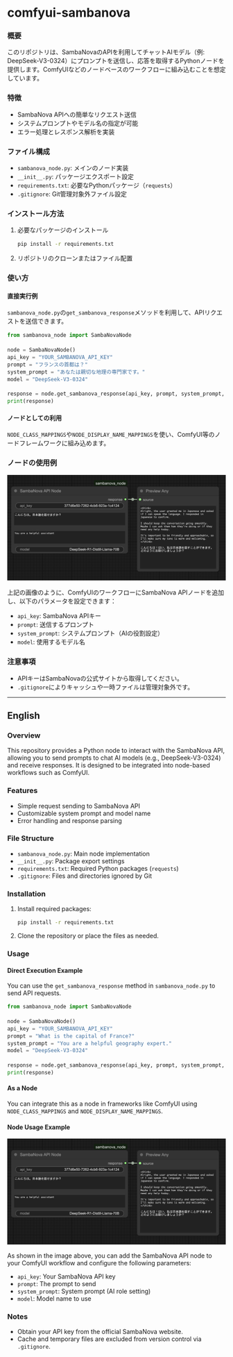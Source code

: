 # comfyui-sambanova

### 概要
このリポジトリは、SambaNovaのAPIを利用してチャットAIモデル（例: DeepSeek-V3-0324）にプロンプトを送信し、応答を取得するPythonノードを提供します。ComfyUIなどのノードベースのワークフローに組み込むことを想定しています。

### 特徴
- SambaNova APIへの簡単なリクエスト送信
- システムプロンプトやモデル名の指定が可能
- エラー処理とレスポンス解析を実装

### ファイル構成
- `sambanova_node.py`: メインのノード実装
- `__init__.py`: パッケージエクスポート設定
- `requirements.txt`: 必要なPythonパッケージ（`requests`）
- `.gitignore`: Git管理対象外ファイル設定

### インストール方法

1. 必要なパッケージのインストール
    ```bash
    pip install -r requirements.txt
    ```

2. リポジトリのクローンまたはファイル配置

### 使い方

#### 直接実行例
`sambanova_node.py`の`get_sambanova_response`メソッドを利用して、APIリクエストを送信できます。

```python
from sambanova_node import SambaNovaNode

node = SambaNovaNode()
api_key = "YOUR_SAMBANOVA_API_KEY"
prompt = "フランスの首都は？"
system_prompt = "あなたは親切な地理の専門家です。"
model = "DeepSeek-V3-0324"

response = node.get_sambanova_response(api_key, prompt, system_prompt, model)
print(response)
```

#### ノードとしての利用
`NODE_CLASS_MAPPINGS`や`NODE_DISPLAY_NAME_MAPPINGS`を使い、ComfyUI等のノードフレームワークに組み込めます。

### ノードの使用例
![SambaNova Node Example](comfyui-sambanova-screenshot.png)

上記の画像のように、ComfyUIのワークフローにSambaNova APIノードを追加し、以下のパラメータを設定できます：

- `api_key`: SambaNova APIキー
- `prompt`: 送信するプロンプト
- `system_prompt`: システムプロンプト（AIの役割設定）
- `model`: 使用するモデル名


### 注意事項
- APIキーはSambaNovaの公式サイトから取得してください。
- `.gitignore`によりキャッシュや一時ファイルは管理対象外です。

---

## English

### Overview
This repository provides a Python node to interact with the SambaNova API, allowing you to send prompts to chat AI models (e.g., DeepSeek-V3-0324) and receive responses. It is designed to be integrated into node-based workflows such as ComfyUI.

### Features
- Simple request sending to SambaNova API
- Customizable system prompt and model name
- Error handling and response parsing

### File Structure
- `sambanova_node.py`: Main node implementation
- `__init__.py`: Package export settings
- `requirements.txt`: Required Python packages (`requests`)
- `.gitignore`: Files and directories ignored by Git

### Installation

1. Install required packages:
    ```bash
    pip install -r requirements.txt
    ```

2. Clone the repository or place the files as needed.

### Usage

#### Direct Execution Example
You can use the `get_sambanova_response` method in `sambanova_node.py` to send API requests.

```python
from sambanova_node import SambaNovaNode

node = SambaNovaNode()
api_key = "YOUR_SAMBANOVA_API_KEY"
prompt = "What is the capital of France?"
system_prompt = "You are a helpful geography expert."
model = "DeepSeek-V3-0324"

response = node.get_sambanova_response(api_key, prompt, system_prompt, model)
print(response)
```

#### As a Node
You can integrate this as a node in frameworks like ComfyUI using `NODE_CLASS_MAPPINGS` and `NODE_DISPLAY_NAME_MAPPINGS`.

#### Node Usage Example
![SambaNova Node Example](comfyui-sambanova-screenshot.png)

As shown in the image above, you can add the SambaNova API node to your ComfyUI workflow and configure the following parameters:

- `api_key`: Your SambaNova API key
- `prompt`: The prompt to send
- `system_prompt`: System prompt (AI role setting)
- `model`: Model name to use

### Notes
- Obtain your API key from the official SambaNova website.
- Cache and temporary files are excluded from version control via `.gitignore`. 